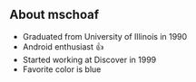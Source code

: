 ## About mschoaf

* Graduated from University of Illinois in 1990
* Android enthusiast :+1:
* Started working at Discover in 1999
* Favorite color is blue
